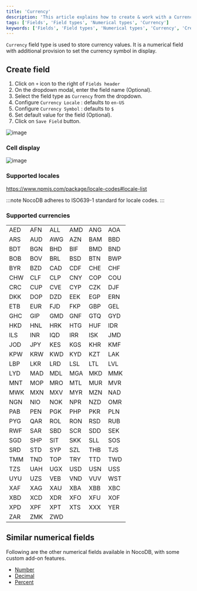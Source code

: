 ```yaml
---
title: 'Currency'
description: 'This article explains how to create & work with a Currency field.'
tags: ['Fields', 'Field types', 'Numerical types', 'Currency']
keywords: ['Fields', 'Field types', 'Numerical types', 'Currency', 'Create currency field']
---
```



`Currency` field type is used to store currency values. It is a numerical field with additional provision to set the currency symbol in display.

## Create field
1. Click on `+` icon to the right of `Fields header`
2. On the dropdown modal, enter the field name (Optional).
3. Select the field type as `Currency` from the dropdown.
4. Configure `Currency Locale` : defaults to `en-US`
5. Configure `Currency Symbol` : defaults to `$`
6. Set default value for the field (Optional).
7. Click on `Save Field` button.

![image](/img/v2/fields/types/currency.png)

### Cell display
![image](/img/v2/fields/currency-cell-display.png)

### Supported locales
https://www.npmjs.com/package/locale-codes#locale-list

:::note
NocoDB adheres to ISO639-1 standard for locale codes.
:::

### Supported currencies

|     |     |     |     |     |     |
|-----|-----|-----|-----|-----|-----|
| AED | AFN | ALL | AMD | ANG | AOA |
| ARS | AUD | AWG | AZN | BAM | BBD |
| BDT | BGN | BHD | BIF | BMD | BND |
| BOB | BOV | BRL | BSD | BTN | BWP |
| BYR | BZD | CAD | CDF | CHE | CHF |
| CHW | CLF | CLP | CNY | COP | COU |
| CRC | CUP | CVE | CYP | CZK | DJF |
| DKK | DOP | DZD | EEK | EGP | ERN |
| ETB | EUR | FJD | FKP | GBP | GEL |
| GHC | GIP | GMD | GNF | GTQ | GYD |
| HKD | HNL | HRK | HTG | HUF | IDR |
| ILS | INR | IQD | IRR | ISK | JMD |
| JOD | JPY | KES | KGS | KHR | KMF |
| KPW | KRW | KWD | KYD | KZT | LAK |
| LBP | LKR | LRD | LSL | LTL | LVL |
| LYD | MAD | MDL | MGA | MKD | MMK |
| MNT | MOP | MRO | MTL | MUR | MVR |
| MWK | MXN | MXV | MYR | MZN | NAD |
| NGN | NIO | NOK | NPR | NZD | OMR |
| PAB | PEN | PGK | PHP | PKR | PLN |
| PYG | QAR | ROL | RON | RSD | RUB |
| RWF | SAR | SBD | SCR | SDD | SEK |
| SGD | SHP | SIT | SKK | SLL | SOS |
| SRD | STD | SYP | SZL | THB | TJS |
| TMM | TND | TOP | TRY | TTD | TWD |
| TZS | UAH | UGX | USD | USN | USS |
| UYU | UZS | VEB | VND | VUV | WST |
| XAF | XAG | XAU | XBA | XBB | XBC |
| XBD | XCD | XDR | XFO | XFU | XOF |
| XPD | XPF | XPT | XTS | XXX | YER |
| ZAR | ZMK | ZWD |     |     |     |



## Similar numerical fields
Following are the other numerical fields available in NocoDB, with some custom add-on features.
- [Number](010.number.md)
- [Decimal](020.decimal.md)
- [Percent](030.percent.md)
